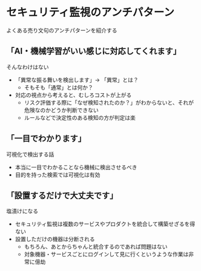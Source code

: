 # セキュリティ監視のアンチパターン

よくある売り文句のアンチパターンを紹介する

## 「AI・機械学習がいい感じに対応してくれます」

そんなわけはない

- 「異常な振る舞いを検出します」→ 「異常」とは？
    - そもそも「通常」とは何か？
- 対応の視点から考えると、むしろコストが上がる
    - リスク評価する際に「なぜ検知されたのか？」がわからないと、それが危険なのかどうか判断できない
    - ルールなどで決定性のある検知の方が判定は楽

## 「一目でわかります」

可視化で検出する話

- 本当に一目でわかることなら機械に検出させるべき
- 目的を持った検索では可視化は有効

## 「設置するだけで大丈夫です」

塩漬けになる

- セキュリティ監視は複数のサービスやプロダクトを統合して構築せざるを得ない
- 設置しただけの機器は分断される
    - もちろん、あとからちゃんと統合するのであれば問題はない
    - 対象機器・サービスごとにログインして見に行くというような作業は非常に億劫
